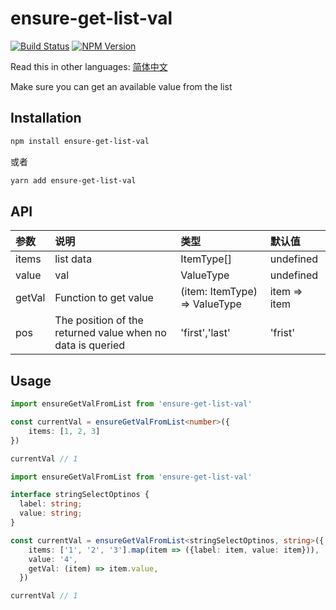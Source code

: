 # ensure-get-list-val

[![Build Status](https://www.travis-ci.org/wsafight/ensure-get-list-val.svg?branch=main)](https://www.travis-ci.org/wsafight/ensure-get-list-val)
[![NPM Version](https://badgen.net/npm/v/ensure-get-list-val)](https://www.npmjs.com/package/ensure-get-list-val)

Read this in other languages: [简体中文](https://github.com/wsafight/ensure-get-list-val/blob/main/README.zh-CN.md)

Make sure you can get an available value from the list


## Installation

```bash
npm install ensure-get-list-val
```

或者

```bash
yarn add ensure-get-list-val
```

## API

| 参数 | 说明 | 类型 | 默认值 |
| :----| :---- | :---- | :---- |
| items | list data | ItemType[] | undefined |
| value | val  | ValueType | undefined |
| getVal | Function to get value | (item: ItemType) => ValueType | item => item |
| pos | The position of the returned value when no data is queried  | 'first','last' | 'frist' |

## Usage

```ts
import ensureGetValFromList from 'ensure-get-list-val'

const currentVal = ensureGetValFromList<number>({
    items: [1, 2, 3]
})

currentVal // 1
```

```ts
import ensureGetValFromList from 'ensure-get-list-val'

interface stringSelectOptinos {
  label: string;
  value: string;
}

const currentVal = ensureGetValFromList<stringSelectOptinos, string>({
    items: ['1', '2', '3'].map(item => ({label: item, value: item})),
    value: '4',
    getVal: (item) => item.value,
  })

currentVal // 1
```
